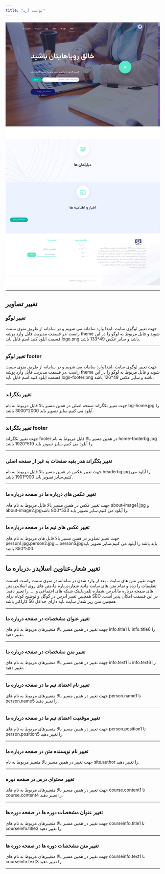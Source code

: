 ```yaml
---
title: "پوینت آرت"
---
```


![my package](pointart.ir.png)

---

## تغییر تصاویر

### تغییر لوگو

جهت تغییر لوگوی سایت ،ابتدا وارد سامانه می شویم و در سامانه از طریق منوی سمت راست ،در قسمت مدیریت فایل وارد پوشه theme شوید و فایل مربوط به لوگو را در این قسمت اپلود کنید.اسم فایل باید logo.png باشد و سایز عکس 49\*133 باشد.

---

### تغییر لوگو footer

جهت تغییر لوگوی سایت ،ابتدا وارد سامانه می شویم و در سامانه از طریق منوی سمت راست ،در قسمت مدیریت فایل وارد پوشه theme شوید و فایل مربوط به لوگو را در این قسمت اپلود کنید.اسم فایل باید logo-footer.png باشد و سایز عکس 49\*126 باشد.

---

### تغییر بکگراند

جهت تغییر بکگراند صفحه اصلی در همین مسیر بالا فایل مربوط به نام bg-home.jpg را آپلود می کنیم.سایز تصویر باید 2000\*3000 باشد.

---

### تغییر بکگراند footer

جهت تغییر بکگراند footer در همین مسیر بالا فایل مربوط به نام home-footerbg.jpg را آپلود می کنیم.سایز تصویر باید 519\*1920 باشد.

---

### تغییر بکگراند هدر بقیه صفحات به غیر از صفحه اصلی

جهت تغییر عکس در همین مسیر بالا فایل مربوط به نام headerbg.jpg را آپلود می کنیم.سایز تصویر باید 900\*1901 باشد.

---

### تغییر عکس های درباره ما در صفحه درباره ما

جهت تغییر عکس در همین مسیر بالا فایل مربوط به نام های about-image1.jpg و about-image2.jpgرا آپلود می کنیم.سایز تصویر باید 533\*800 باشد.

---

### تغییر عکس های تیم ما در صفحه درباره ما

جهت تغییر تصاویر در همین مسیر بالا فایل های مربوط به نام های person1.jpg،person2.jpg،...person5.jpgباید باشد را آپلود می کنیم.سایز تصویر باید 500\*350 باشد.

---

## تغییر شعار،عناوین اسلایدر ،درباره ما

جهت تغییر متن های سایت ، بعد از وارد شدن در سامانه،در منوی سمت راست قسمت تنظیمات را زده و تمام متن های سایت مانند شعار،درباره ما،متن های روی اسلایدر،متن های صفحه درباره ما،آدرس،شماره تلفن،لینک شبکه های اجتماعی و .... را تغییر دهید.
همچنین تغییر آدرس در گوگل و توضیح کوتاه برای SEO در این قسمت امکان پذیر است.
همچنین متن زیر شعار سایت باید دارای حداقل 56 کاراکتر باشد

---

### تغییر عنوان مشخصات در صفحه درباره ما

جهت تغییر در همین مسیر بالا متغییرهای مربوط به نام های info.title1 تا info.title6 را تغییر دهید.

---

### تغییر متن مشخصات در صفحه درباره ما

جهت تغییر در همین مسیر بالا متغییرهای مربوط به نام های info.text1 تا info.text6 را تغییر دهید.

---

### تغییر نام اعضای تیم ما در صفحه درباره ما

جهت تغییر در همین مسیر بالا متغییرهای مربوط به نام های person.name1 تا person.name5 را تغییر دهید.

---

### تغییر موقعیت اعضای تیم ما در صفحه درباره ما

جهت تغییر در همین مسیر بالا متغییرهای مربوط به نام های person.position1 تا person.position5 را تغییر دهید.

---

### تغییر نام نویسنده متن در صفحه درباره ما

جهت تغییر در همین مسیر بالا متغییر مربوط به نام site.author را تغییر دهید.

---

### تغییر محتوای درس در صفحه دوره

جهت تغییر در همین مسیر بالا متغییرهای مربوط به نام های course.content1 تا course.content4 را تغییر دهید.

---

### تغییر عنوان مشخصات دوره ها در صفحه دوره ها

جهت تغییر در همین مسیر بالا متغییرهای مربوط به نام های courseinfo.title1 تا courseinfo.title3 را تغییر دهید.

---

### تغییر متن مشخصات دوره ها در صفحه دوره ها

جهت تغییر در همین مسیر بالا متغییرهای مربوط به نام های courseinfo.text1 تا courseinfo.text3 را تغییر دهید.

---

